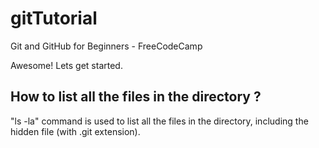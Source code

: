 # gitTutorial
Git and GitHub for Beginners - FreeCodeCamp

Awesome! Lets get started.

## How to list all the files in the directory ?

"ls -la" command is used to list all the files in the directory, including the hidden file (with .git extension).